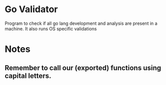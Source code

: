 # Go Validator
Program to check if all go lang development and analysis are present in a machine. It also runs OS specific validations

# Notes
## Remember to call our (exported) functions using capital letters.